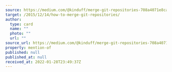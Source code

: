 ```yaml
---
source: https://medium.com/@kinduff/merge-git-repositories-708a4071e8ca?source=rss-295f7d15621a------2
target: /2015/12/14/how-to-merge-git-repositories/
author:
  type: card
  name: ""
  photo: ""
  url: ""
source_url: https://medium.com/@kinduff/merge-git-repositories-708a4071e8ca?source=rss-295f7d15621a------2
property: mention-of
published: null
published_at: null
received_at: 2022-01-28T23:49:37Z
---
```


